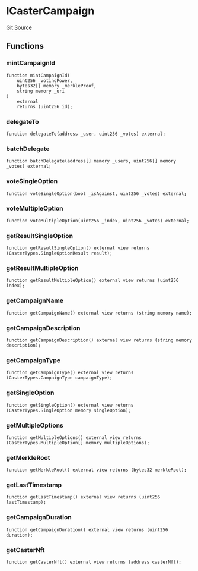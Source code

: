 # ICasterCampaign
[Git Source](https://github.com/mgnfy-view/caster/blob/d96545b5627fb207f8442947bac4d9f902606cd5/src/interfaces/ICasterCampaign.sol)


## Functions
### mintCampaignId


```solidity
function mintCampaignId(
    uint256 _votingPower,
    bytes32[] memory _merkleProof,
    string memory _uri
)
    external
    returns (uint256 id);
```

### delegateTo


```solidity
function delegateTo(address _user, uint256 _votes) external;
```

### batchDelegate


```solidity
function batchDelegate(address[] memory _users, uint256[] memory _votes) external;
```

### voteSingleOption


```solidity
function voteSingleOption(bool _isAgainst, uint256 _votes) external;
```

### voteMultipleOption


```solidity
function voteMultipleOption(uint256 _index, uint256 _votes) external;
```

### getResultSingleOption


```solidity
function getResultSingleOption() external view returns (CasterTypes.SingleOptionResult result);
```

### getResultMultipleOption


```solidity
function getResultMultipleOption() external view returns (uint256 index);
```

### getCampaignName


```solidity
function getCampaignName() external view returns (string memory name);
```

### getCampaignDescription


```solidity
function getCampaignDescription() external view returns (string memory description);
```

### getCampaignType


```solidity
function getCampaignType() external view returns (CasterTypes.CampaignType campaignType);
```

### getSingleOption


```solidity
function getSingleOption() external view returns (CasterTypes.SingleOption memory singleOption);
```

### getMultipleOptions


```solidity
function getMultipleOptions() external view returns (CasterTypes.MultipleOption[] memory multipleOptions);
```

### getMerkleRoot


```solidity
function getMerkleRoot() external view returns (bytes32 merkleRoot);
```

### getLastTimestamp


```solidity
function getLastTimestamp() external view returns (uint256 lastTimestamp);
```

### getCampaignDuration


```solidity
function getCampaignDuration() external view returns (uint256 duration);
```

### getCasterNft


```solidity
function getCasterNft() external view returns (address casterNft);
```

